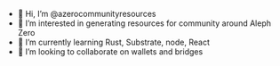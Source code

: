 - 👋 Hi, I’m @azerocommunityresources
- 👀 I’m interested in generating resources for community around Aleph Zero
- 🌱 I’m currently learning Rust, Substrate, node, React 
- 💞️ I’m looking to collaborate on wallets and bridges

<!---
azerocommunityresources/azerocommunityresources is a ✨ special ✨ repository because its `README.md` (this file) appears on your GitHub profile.
You can click the Preview link to take a look at your changes.
--->
